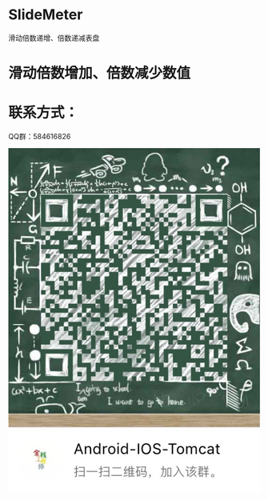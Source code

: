 # SlideMeter
滑动倍数递增、倍数递减表盘

# 滑动倍数增加、倍数减少数值





# 联系方式：

QQ群：584616826
  
![QQ群](https://github.com/ALiSir/Resource/raw/master/Images/qq.JPG "扫一扫，加入QQ群！")
